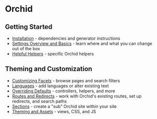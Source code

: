 # Orchid

## Getting Started

- [Installation](/docs/installation.md) - dependencies and generator instructions
- [Settings Overview and Basics](/docs/settings.md) - learn where and what you can change out of the box
- [Helpful Helpers](/docs/helpers.md) - specific Orchid helpers

## Theming and Customization

- [Customizing Facets](/docs/facets.md) - browse pages and search filters
- [Languages](/docs/languages.md) - add languages or alter existing text
- [Overriding Defaults](/docs/overrides.md) - controllers, helpers, and more
- [Routes and Redirects](/docs/routes.md) - work with Orchid's existing routes, set up redirects, and search paths
- [Sections](/docs/sections.md) - create a "sub" Orchid site within your site
- [Theming and Assets](/docs/theming.md) - views, CSS, and JS
